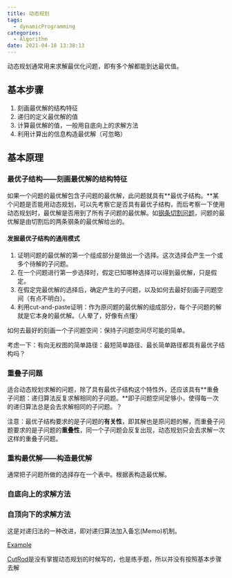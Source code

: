 ```yaml
---
title: 动态规划
tags:
  - dynamicProgramming
categories:
  - Algorithm
date: 2021-04-18 13:38:13
---
```



动态规划通常用来求解最优化问题，即有多个解都能到达最优值。

## 基本步骤

1. 刻画最优解的结构特征
2. 递归的定义最优解的值
3. 计算最优解的值，一般用自底向上的求解方法
4. 利用计算出的信息构造最优解（可忽略）

<!-- more -->

## 基本原理

### 最优子结构——刻画最优解的结构特征

如果一个问题的最优解包含子问题的最优解，此问题就具有**最优子结构。**某个问题是否能用动态规划，可以先考察它是否具有最优子结构，而后考察一下使用动态规划时，最优解是否用到了所有子问题的最优解。如[钢条切割问题](null)，问题的最优解是由切割后的两条钢条的最优解给出的。

#### 发掘最优子结构的通用模式

1. 证明问题的最优解的第一个组成部分是做出一个选择。这次选择会产生一个或多个待解的子问题。
2. 在一个问题进行第一步选择时，假定已知哪种选择可以得到最优解，只是假定。
3. 在假定完最优解的选择后，确定产生的子问题，以及如何去最好刻画子问题空间（有点不明白）。
4. 利用cut-and-paste证明：作为原问题的最优解的组成部分，每个子问题的解就是它本身的最优解。（人晕了，好像有点懂）

如何去最好的刻画一个子问题空间：保持子问题空间尽可能的简单。

考虑一下：有向无权图的简单路径：最短简单路径、最长简单路径都具有最优子结构吗？

### 重叠子问题

适合动态规划求解的问题，除了具有最优子结构这个特性外，还应该具有**重叠子问题：递归算法反复求解相同的子问题。**即子问题空间足够小，使得每一次的递归算法总是会去求解相同的子问题。？

注意：最优子结构要求的是子问题的**有关性**，即其解也是原问题的解，而重叠子问题要求的是子问题的**重叠性**，同一个子问题会反复出现，动态规划只会去求解一次这样的重叠子问题。

### 重构最优解——构造最优解

通常把子问题所做的选择存在一个表中。根据表构造最优解。

### 自底向上的求解方法

### 自顶向下的求解方法

这是对递归法的一种改进，即对递归算法加入备忘(Memo)机制。

[Example](null)

[CutRod](null)是没有掌握动态规划的时候写的，也是练手题，所以并没有按照基本步骤去解
